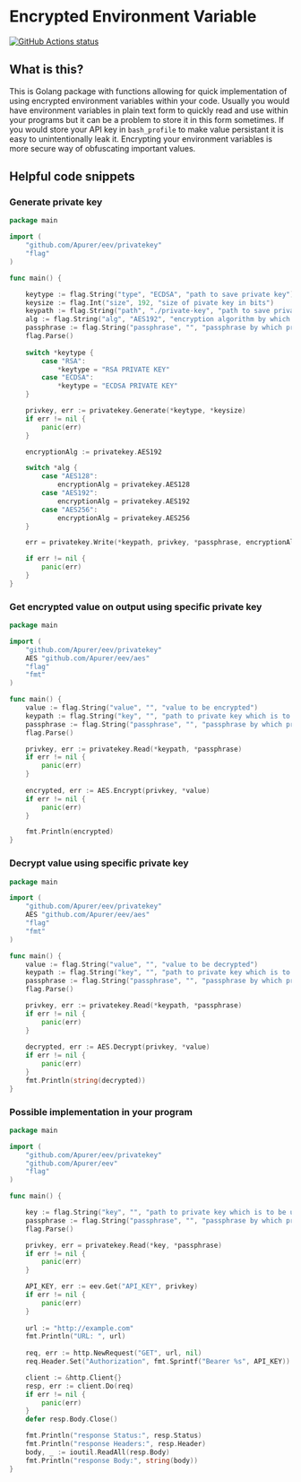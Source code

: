 
# Encrypted Environment Variable
<a href="https://github.com/apurer/eev/actions"><img alt="GitHub Actions status" src="https://github.com/apurer/eev/workflows/Go/badge.svg"></a>

## What is this?
This is Golang package with functions allowing for quick implementation of using encrypted environment variables within your code.
Usually you would have environment variables in plain text form to quickly read and use within your programs but it can be a problem to store it in this form sometimes.
If you would store your API key in `bash_profile` to make value persistant it is easy to unintentionally leak it.
Encrypting your environment variables is more secure way of obfuscating important values.

## Helpful code snippets

### Generate private key

```go
package main

import (
	"github.com/Apurer/eev/privatekey"
	"flag"
)

func main() {

	keytype := flag.String("type", "ECDSA", "path to save private key")
	keysize := flag.Int("size", 192, "size of pivate key in bits")
	keypath := flag.String("path", "./private-key", "path to save private key")
	alg := flag.String("alg", "AES192", "encryption algorithm by which private key is encrypted")
	passphrase := flag.String("passphrase", "", "passphrase by which private key is encrypted")
	flag.Parse()
		
	switch *keytype {
		case "RSA":
			*keytype = "RSA PRIVATE KEY"
		case "ECDSA":
			*keytype = "ECDSA PRIVATE KEY"
	}

	privkey, err := privatekey.Generate(*keytype, *keysize)
	if err != nil {
		panic(err)
	}

	encryptionAlg := privatekey.AES192

	switch *alg {
		case "AES128":
			encryptionAlg = privatekey.AES128
		case "AES192":
			encryptionAlg = privatekey.AES192
		case "AES256":
			encryptionAlg = privatekey.AES256
	}

	err = privatekey.Write(*keypath, privkey, *passphrase, encryptionAlg)

	if err != nil {
		panic(err)
	}
}
```
### Get encrypted value on output using specific private key

```go
package main

import (
	"github.com/Apurer/eev/privatekey"
	AES "github.com/Apurer/eev/aes"
	"flag"
	"fmt"
)

func main() {
	value := flag.String("value", "", "value to be encrypted")
	keypath := flag.String("key", "", "path to private key which is to be used for encryption of value")
	passphrase := flag.String("passphrase", "", "passphrase by which private key is encrypted")
	flag.Parse()

	privkey, err := privatekey.Read(*keypath, *passphrase)
	if err != nil {
		panic(err)
	}
	
	encrypted, err := AES.Encrypt(privkey, *value)
	if err != nil {
		panic(err)
	}

	fmt.Println(encrypted)
}
```
### Decrypt value using specific private key

```go
package main

import (
	"github.com/Apurer/eev/privatekey"
	AES "github.com/Apurer/eev/aes"
	"flag"
	"fmt"
)

func main() {
	value := flag.String("value", "", "value to be decrypted")
	keypath := flag.String("key", "", "path to private key which is to be used for decryption of value")
	passphrase := flag.String("passphrase", "", "passphrase by which private key is decrypted")
	flag.Parse()

	privkey, err := privatekey.Read(*keypath, *passphrase)
	if err != nil {
		panic(err)
	}
	
	decrypted, err := AES.Decrypt(privkey, *value)
	if err != nil {
		panic(err)
	}
	fmt.Println(string(decrypted))
}
```
### Possible implementation in your program

```go
package main

import (
	"github.com/Apurer/eev/privatekey"
	"github.com/Apurer/eev"
	"flag"
)

func main() {

	key := flag.String("key", "", "path to private key which is to be used for dencryption of environment variable")
	passphrase := flag.String("passphrase", "", "passphrase by which private key is encrypted")
	flag.Parse()

	privkey, err = privatekey.Read(*key, *passphrase)
	if err != nil {
		panic(err)
	}

	API_KEY, err := eev.Get("API_KEY", privkey)
	if err != nil {
		panic(err)
	}
	
    url := "http://example.com"
	fmt.Println("URL: ", url)
	
    req, err := http.NewRequest("GET", url, nil)
    req.Header.Set("Authorization", fmt.Sprintf("Bearer %s", API_KEY))

    client := &http.Client{}
    resp, err := client.Do(req)
    if err != nil {
        panic(err)
    }
    defer resp.Body.Close()

    fmt.Println("response Status:", resp.Status)
    fmt.Println("response Headers:", resp.Header)
    body, _ := ioutil.ReadAll(resp.Body)
    fmt.Println("response Body:", string(body))
}
```

